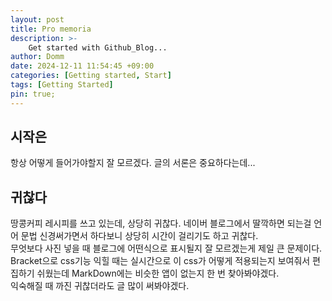 ```yaml
---
layout: post
title: Pro memoria
description: >-
    Get started with Github_Blog...
author: Domm
date: 2024-12-11 11:54:45 +09:00
categories: [Getting started, Start]
tags: [Getting Started]
pin: true;
---
```


## 시작은

항상 어떻게 들어가야할지 잘 모르겠다. 글의 서론은 중요하다는데...


## 귀찮다

땅콩커피 레시피를 쓰고 있는데, 상당히 귀찮다. 네이버 블로그에서 딸깍하면 되는걸 언어 문법 신경써가면서 하다보니 상당히 시간이 걸리기도 하고 귀찮다.   
무엇보다 사진 넣을 때 블로그에 어떤식으로 표시될지 잘 모르겠는게 제일 큰 문제이다. Bracket으로 css기능 익힐 때는 실시간으로 이 css가 어떻게 적용되는지 보여줘서 편집하기 쉬웠는데 MarkDown에는 비슷한 앱이 없는지 한 번 찾아봐야겠다.   
익숙해질 때 까진 귀찮더라도 글 많이 써봐야겠다. 